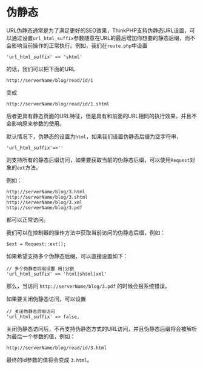 # 伪静态

URL伪静态通常是为了满足更好的SEO效果，ThinkPHP支持伪静态URL设置，可以通过设置`url_html_suffix`参数随意在URL的最后增加你想要的静态后缀，而不会影响当前操作的正常执行。例如，我们在`route.php`中设置

```
'url_html_suffix' => 'shtml'
```

的话，我们可以把下面的URL

```
http://serverName/blog/read/id/1
```

变成

```
http://serverName/blog/read/id/1.shtml
```

后者更具有静态页面的URL特征，但是具有和前面的URL相同的执行效果，并且不会影响原来参数的使用。

默认情况下，伪静态的设置为`html`，如果我们设置伪静态后缀为空字符串，

```
'url_html_suffix'=>''
```

则支持所有的静态后缀访问，如果要获取当前的伪静态后缀，可以使用`Request`对象的`ext`方法。

例如：

```
http://serverName/blog/3.html
http://serverName/blog/3.shtml
http://serverName/blog/3.xml
http://serverName/blog/3.pdf
```

都可以正常访问。

我们可以在控制器的操作方法中获取当前访问的伪静态后缀，例如：

```
$ext = Request::ext();
```

如果希望支持多个伪静态后缀，可以直接设置如下：

```
// 多个伪静态后缀设置 用|分割
'url_html_suffix' => 'html|shtml|xml'
```

那么，当访问 `http://serverName/blog/3.pdf` 的时候会报系统错误。

如果要关闭伪静态访问，可以设置

```
// 关闭伪静态后缀访问
'url_html_suffix' => false,
```

关闭伪静态访问后，不再支持伪静态方式的URL访问，并且伪静态后缀将会被解析为最后一个参数的值，例如：

```
http://serverName/blog/read/id/3.html
```

最终的id参数的值将会变成 `3.html`。